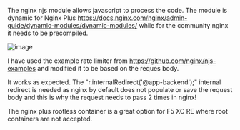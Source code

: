 The nginx njs module allows javascript to process the code. The module is dynamic for Nginx Plus https://docs.nginx.com/nginx/admin-guide/dynamic-modules/dynamic-modules/ while for the community nginx it needs to be precompiled.


![image](https://github.com/user-attachments/assets/c838f0c0-ef85-4de1-b8ce-ac510b636779)



I have used the example rate limiter from https://github.com/nginx/njs-examples and modified it to be based on the reques body.


It works as expected. The "r.internalRedirect('@app-backend');" internal redirect is needed as nginx by default does not populate or save the request body and this is why the request needs to pass 2 times in nginx!


The nginx plus rootless container is a great option for F5 XC RE where root containers are not accepted. 
